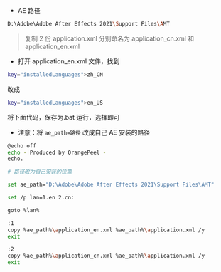 - AE 路径

```sh
D:\Adobe\Adobe After Effects 2021\Support Files\AMT
```

> 复制 2 份 application.xml 分别命名为 application_cn.xml 和 application_en.xml

- 打开 application_en.xml 文件，找到

```sh
key="installedLanguages">zh_CN
```

改成

```sh
key="installedLanguages">en_US
```

将下面代码，保存为.bat 运行，选择即可

- 注意：将 `ae_path=路径` 改成自己 AE 安装的路径

```sh
@echo off
echo - Produced by OrangePeel -
echo.

# 路径改为自己安装的位置

set ae_path="D:\Adobe\Adobe After Effects 2021\Support Files\AMT"

set /p lan=1.en 2.cn:

goto %lan%

:1
copy %ae_path%\application_en.xml %ae_path%\application.xml /y
exit

:2
copy %ae_path%\application_cn.xml %ae_path%\application.xml /y
exit
```
